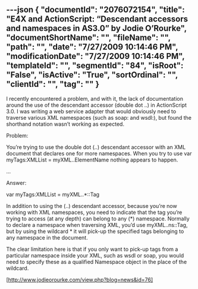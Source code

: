 ---json
{
  "documentId": "2076072154",
  "title": "E4X and ActionScript: “Descendant accessors and namespaces in AS3.0” by Jodie O’Rourke",
  "documentShortName": "",
  "fileName": "",
  "path": "",
  "date": "7/27/2009 10:14:46 PM",
  "modificationDate": "7/27/2009 10:14:46 PM",
  "templateId": "",
  "segmentId": "84",
  "isRoot": "False",
  "isActive": "True",
  "sortOrdinal": "",
  "clientId": "",
  "tag": ""
}
---

I recently encountered a problem, and with it, the lack of documentation around the use of the descendant accessor (double dot ..) in ActionScript 3.0. I was writing a web service adapter that would obviously need to traverse various XML namespaces (such as soap: and wsdl:), but found the shorthand notation wasn’t working as expected.

Problem:

You’re trying to use the double dot (..) descendant accessor with an XML document that declares one for more namespaces. When you try to use var myTags:XMLList = myXML..ElementName nothing appears to happen.

…

Answer:

var myTags:XMLList = myXML..*::Tag

In addition to using the (..) descendant accessor, because you’re now working with XML namespaces, you need to indicate that the tag you’re trying to access (at any depth) can belong to any (*) namespace. Normally to declare a namespace when traversing XML, you’d use myXML..ns::Tag, but by using the wildcard * it will pick-up the specified tags belonging to any namespace in the document.

The clear limitation here is that if you only want to pick-up tags from a particular namespace inside your XML, such as wsdl or soap, you would need to specify these as a qualified Namespace object in the place of the wildcard.

[http://www.jodieorourke.com/view.php?blog=news&id=76]
